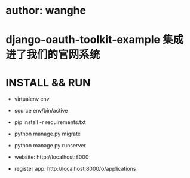 # author: wanghe 

# django-oauth-toolkit-example  集成进了我们的官网系统  

# INSTALL && RUN

- virtualenv env 
- source env/bin/active 
- pip install -r requirements.txt
- python manage.py migrate 
- python manage.py runserver

- website: http://localhost:8000
- register app: http://localhost:8000/o/applications
